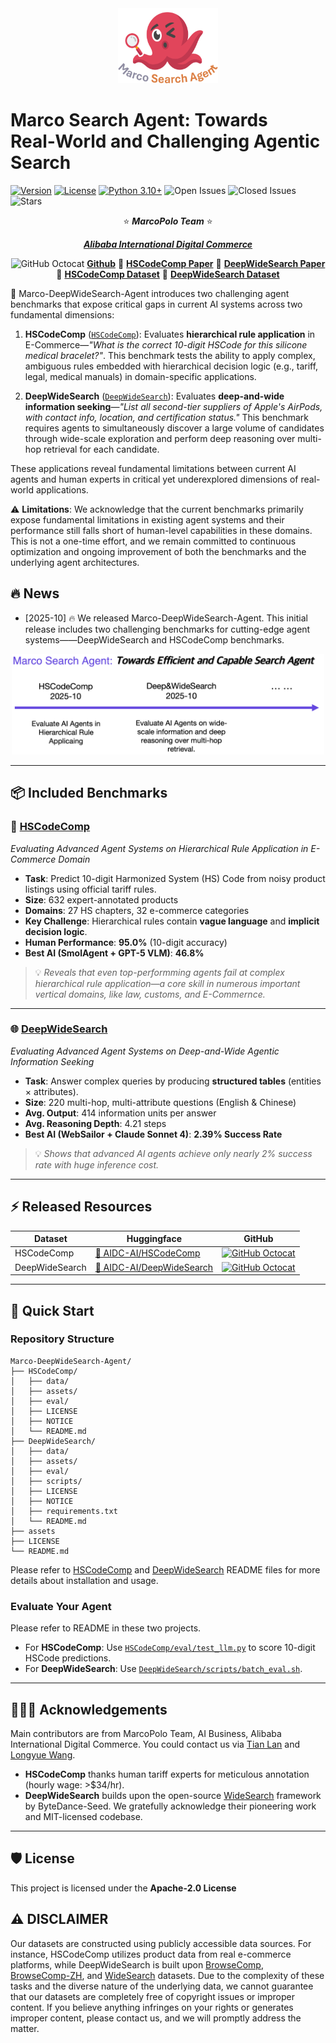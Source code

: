 <div align="center">
  <img src="assets/deepwidesearch-logo.png" alt="DeepWideSearch Logo" width="160" height="120">
</div>


# Marco Search Agent: Towards Real‑World and Challenging Agentic Search

[![Version](https://img.shields.io/badge/Version-1.0.0-blue.svg)]()
[![License](https://img.shields.io/badge/License-Apache_2.0-blue.svg)](https://opensource.org/licenses/Apache-2.0)
[![Python 3.10+](https://img.shields.io/badge/python-3.10+-blue.svg)](https://www.python.org/downloads/)
<img src="https://img.shields.io/github/issues/AIDC-AI/Marco-DeepWideSearch-Agent?color=red" alt="Open Issues">
<img src="https://img.shields.io/github/issues-closed/AIDC-AI/Marco-DeepWideSearch-Agent?color=green" alt="Closed Issues">
<img src="https://img.shields.io/github/stars/AIDC-AI/Marco-DeepWideSearch-Agent?color=yellow" alt="Stars"> 

<div align="center">

⭐ _**MarcoPolo Team**_ ⭐

[_**Alibaba International Digital Commerce**_](https://aidc-ai.com)

<img src="https://octodex.github.com/images/original.png" alt="GitHub Octocat" width="22" height="22"> [**Github**](https://github.com/AIDC-AI/Marco-DeepWideSearch-Agent) 📝  [**HSCodeComp Paper**](assets/HSCodeComp.pdf) 📝  [**DeepWideSearch Paper**](assets/DeepWideSearch.pdf) 🤗  [**HSCodeComp Dataset**](https://huggingface.co/datasets/AIDC-AI/HSCodeComp) 🤗  [**DeepWideSearch Dataset**](https://huggingface.co/datasets/AIDC-AI/DeepWideSearch)

</div>


🎯 Marco-DeepWideSearch-Agent introduces two challenging agent benchmarks that expose critical gaps in current AI systems across two fundamental dimensions:

1. **HSCodeComp** ([`HSCodeComp`](HSCodeComp/README.md)): Evaluates **hierarchical rule application** in E-Commerce—*"What is the correct 10-digit HSCode for this silicone medical bracelet?"*. This benchmark tests the ability to apply complex, ambiguous rules embedded with hierarchical decision logic (e.g., tariff, legal, medical manuals) in domain-specific applications.

2. **DeepWideSearch** ([`DeepWideSearch`](DeepWideSearch/README.md)): Evaluates **deep-and-wide information seeking**—*"List all second-tier suppliers of Apple's AirPods, with contact info, location, and certification status."* This benchmark requires agents to simultaneously discover a large volume of candidates through wide-scale exploration and perform deep reasoning over multi-hop retrieval for each candidate.

These applications reveal fundamental limitations between current AI agents and human experts in critical yet underexplored dimensions of real-world applications.

⚠️ **Limitations**: We acknowledge that the current benchmarks primarily expose fundamental limitations in existing agent systems and their performance still falls short of human-level capabilities in these domains. This is not a one-time effort, and we remain committed to continuous optimization and ongoing improvement of both the benchmarks and the underlying agent architectures.


## 🔥 News
* [2025-10] 🔥 We released Marco-DeepWideSearch-Agent. This initial release includes two challenging benchmarks for cutting-edge agent systems——DeepWideSearch and HSCodeComp benchmarks.

<div align="center">
  <img src="assets/roadmap.png" alt="Roadmap" width="500">
</div>

---

## 📦 Included Benchmarks

### 📑 [**HSCodeComp**](HSCodeComp/README.md)

*Evaluating Advanced Agent Systems on Hierarchical Rule Application in E-Commerce Domain*

- **Task**: Predict 10-digit Harmonized System (HS) Code from noisy product listings using official tariff rules.
- **Size**: 632 expert-annotated products
- **Domains**: 27 HS chapters, 32 e-commerce categories
- **Key Challenge**: Hierarchical rules contain **vague language** and **implicit decision logic**.
- **Human Performance**: **95.0%** (10-digit accuracy)
- **Best AI (SmolAgent + GPT-5 VLM)**: **46.8%**

> 💡 *Reveals that even top-performming agents fail at complex hierarchical rule application—a core skill in numerous important vertical domains, like law, customs, and E-Commernce.*

---

### 🌐 [**DeepWideSearch**](HSCodeComp/README.md)

*Evaluating Advanced Agent Systems on Deep-and-Wide Agentic Information Seeking*

- **Task**: Answer complex queries by producing **structured tables** (entities × attributes).
- **Size**: 220 multi-hop, multi-attribute questions (English & Chinese)
- **Avg. Output**: 414 information units per answer
- **Avg. Reasoning Depth**: 4.21 steps
- **Best AI (WebSailor + Claude Sonnet 4)**: **2.39% Success Rate**

> 💡 *Shows that advanced AI agents achieve only nearly 2% success rate with huge inference cost.*

---

## ⚡️ Released Resources

| Dataset | Huggingface | GitHub |
| ------- | ----------- | ------ | 
| HSCodeComp | [🤗 AIDC-AI/HSCodeComp](https://huggingface.co/datasets/AIDC-AI/HSCodeComp) | [<img src="https://octodex.github.com/images/original.png" alt="GitHub Octocat" width="22" height="22">](HSCodeComp/data/test_data.jsonl) |
| DeepWideSearch | [🤗 AIDC-AI/DeepWideSearch](https://huggingface.co/datasets/AIDC-AI/DeepWideSearch) | [<img src="https://octodex.github.com/images/original.png" alt="GitHub Octocat" width="22" height="22">](DeepWideSearch/data/) |

---

## 🚀 Quick Start

### Repository Structure

```
Marco-DeepWideSearch-Agent/
├── HSCodeComp/
│   ├── data/
│   ├── assets/
│   ├── eval/
│   ├── LICENSE
│   ├── NOTICE
│   └── README.md
├── DeepWideSearch/
│   ├── data/
│   ├── assets/
│   ├── eval/
│   ├── scripts/
│   ├── LICENSE
│   ├── NOTICE
│   ├── requirements.txt
│   └── README.md
├── assets
├── LICENSE
└── README.md
```

Please refer to [HSCodeComp](HSCodeComp/README.md) and [DeepWideSearch](DeepWideSearch/README.md) README files for more details about installation and usage.

### Evaluate Your Agent
Please refer to README in these two projects.
- For **HSCodeComp**: Use [`HSCodeComp/eval/test_llm.py`](HSCodeComp/eval/test_llm.py) to score 10-digit HSCode predictions.
- For **DeepWideSearch**: Use [`DeepWideSearch/scripts/batch_eval.sh`](DeepWideSearch/scripts/batch_eval.sh).

---

## 👨🏻‍💻 Acknowledgements

Main contributors are from MarcoPolo Team, AI Business, Alibaba International Digital Commerce. You could contact us via [Tian Lan](https://github.com/gmftbyGMFTBY) and [Longyue Wang](https://www.longyuewang.com/).
- **HSCodeComp** thanks human tariff experts for meticulous annotation (hourly wage: >$34/hr).
- **DeepWideSearch** builds upon the open-source [WideSearch](https://github.com/ByteDance-Seed/WideSearch) framework by ByteDance-Seed. We gratefully acknowledge their pioneering work and MIT-licensed codebase.

---

## 🛡️ License

This project is licensed under the **Apache-2.0 License**

## ⚠️ DISCLAIMER
Our datasets are constructed using publicly accessible data sources. For instance, HSCodeComp utilizes product data from real e-commerce platforms, while DeepWideSearch is built upon [BrowseComp](https://openai.com/index/browsecomp/), [BrowseComp-ZH](https://arxiv.org/abs/2504.19314), and [WideSearch](https://github.com/ByteDance-Seed/WideSearch) datasets. Due to the complexity of these tasks and the diverse nature of the underlying data, we cannot guarantee that our datasets are completely free of copyright issues or improper content. If you believe anything infringes on your rights or generates improper content, please contact us, and we will promptly address the matter.
